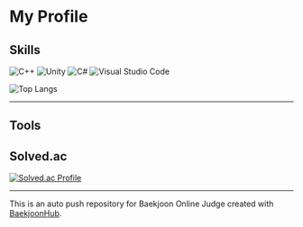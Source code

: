 # My Profile


## Skills

![C++](https://img.shields.io/badge/C++-00599C.svg?&style=for-the-badge&logo=C++&logoColor=white)
![Unity](https://img.shields.io/badge/Unity-000000.svg?&style=for-the-badge&logo=Unity&logoColor=white)
![C#](https://img.shields.io/badge/Csharp-DC682E.svg?&style=for-the-badge&logo=Csharp&logoColor=white)
![Visual Studio Code](https://img.shields.io/badge/Visual%20Studio%20Code-007ACC.svg?&style=for-the-badge&logo=Visual%20Studio%20Code&logoColor=white)


![Top Langs](https://github-readme-stats.vercel.app/api/top-langs/?username=Nubox007&layout=compact&theme=merko)

----
## Tools 




## Solved.ac
[![Solved.ac Profile](http://mazassumnida.wtf/api/v2/generate_badge?boj=sjhblieve)](https://solved.ac/sjhblieve/)

----



This is an auto push repository for Baekjoon Online Judge created with [BaekjoonHub](https://github.com/BaekjoonHub/BaekjoonHub).
